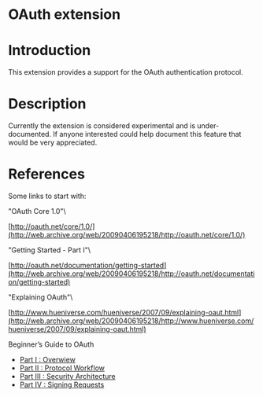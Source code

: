 OAuth extension
===============

Introduction
============

This extension provides a support for the OAuth authentication protocol.

Description
===========

Currently the extension is considered experimental and is
under-documented. If anyone interested could help document this feature
that would be very appreciated.

References
==========

Some links to start with:

"OAuth Core 1.0"\

[http://oauth.net/core/1.0/](http://web.archive.org/web/20090406195218/http://oauth.net/core/1.0/)

"Getting Started - Part I"\

[http://oauth.net/documentation/getting-started](http://web.archive.org/web/20090406195218/http://oauth.net/documentation/getting-started)

"Explaining OAuth"\

[http://www.hueniverse.com/hueniverse/2007/09/explaining-oaut.html](http://web.archive.org/web/20090406195218/http://www.hueniverse.com/hueniverse/2007/09/explaining-oaut.html)

Beginner’s Guide to OAuth

-   [Part I :
    Overwiew](http://web.archive.org/web/20090406195218/http://www.hueniverse.com/hueniverse/2007/10/beginners-guide.html)
-   [Part II : Protocol
    Workflow](http://web.archive.org/web/20090406195218/http://www.hueniverse.com/hueniverse/2007/10/beginners-gui-1.html)
-   [Part III : Security
    Architecture](http://web.archive.org/web/20090406195218/http://www.hueniverse.com/hueniverse/2008/10/beginners-guide.html)
-   [Part IV : Signing
    Requests](http://web.archive.org/web/20090406195218/http://www.hueniverse.com/hueniverse/2008/10/beginners-gui-1.html)

